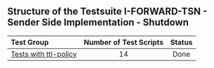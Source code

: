 ## Structure of the Testsuite I-FORWARD-TSN - Sender Side Implementation - Shutdown
| Test Group                                                                             |   Number of Test Scripts | Status   |
| :------------------------------------------------------------------------------------- | :----------------------: | :------: |
| [Tests with ttl-policy](ttl-policy/README.md)                                          |                       14 | Done     |

